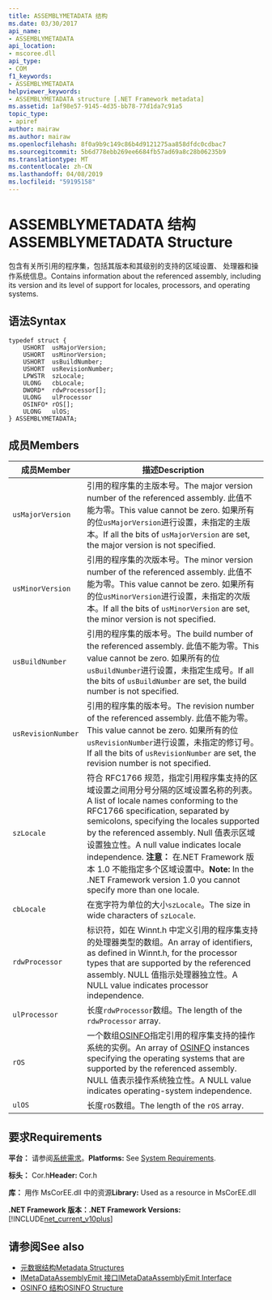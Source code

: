 ```yaml
---
title: ASSEMBLYMETADATA 结构
ms.date: 03/30/2017
api_name:
- ASSEMBLYMETADATA
api_location:
- mscoree.dll
api_type:
- COM
f1_keywords:
- ASSEMBLYMETADATA
helpviewer_keywords:
- ASSEMBLYMETADATA structure [.NET Framework metadata]
ms.assetid: 1af98e57-9145-4d35-bb78-77d1da7c91a5
topic_type:
- apiref
author: mairaw
ms.author: mairaw
ms.openlocfilehash: 8f0a9b9c149c86b4d9121275aa858dfdc0cdbac7
ms.sourcegitcommit: 5b6d778ebb269ee6684fb57ad69a8c28b06235b9
ms.translationtype: MT
ms.contentlocale: zh-CN
ms.lasthandoff: 04/08/2019
ms.locfileid: "59195158"
---
```

# <a name="assemblymetadata-structure"></a><span data-ttu-id="e17f2-102">ASSEMBLYMETADATA 结构</span><span class="sxs-lookup"><span data-stu-id="e17f2-102">ASSEMBLYMETADATA Structure</span></span>
<span data-ttu-id="e17f2-103">包含有关所引用的程序集，包括其版本和其级别的支持的区域设置、 处理器和操作系统信息。</span><span class="sxs-lookup"><span data-stu-id="e17f2-103">Contains information about the referenced assembly, including its version and its level of support for locales, processors, and operating systems.</span></span>  
  
## <a name="syntax"></a><span data-ttu-id="e17f2-104">语法</span><span class="sxs-lookup"><span data-stu-id="e17f2-104">Syntax</span></span>  
  
```  
typedef struct {  
    USHORT  usMajorVersion;  
    USHORT  usMinorVersion;  
    USHORT  usBuildNumber;  
    USHORT  usRevisionNumber;  
    LPWSTR  szLocale;  
    ULONG   cbLocale;  
    DWORD*  rdwProcessor[];  
    ULONG   ulProcessor  
    OSINFO* rOS[];  
    ULONG   ulOS;  
} ASSEMBLYMETADATA;  
```  
  
## <a name="members"></a><span data-ttu-id="e17f2-105">成员</span><span class="sxs-lookup"><span data-stu-id="e17f2-105">Members</span></span>  
  
|<span data-ttu-id="e17f2-106">成员</span><span class="sxs-lookup"><span data-stu-id="e17f2-106">Member</span></span>|<span data-ttu-id="e17f2-107">描述</span><span class="sxs-lookup"><span data-stu-id="e17f2-107">Description</span></span>|  
|------------|-----------------|  
|`usMajorVersion`|<span data-ttu-id="e17f2-108">引用的程序集的主版本号。</span><span class="sxs-lookup"><span data-stu-id="e17f2-108">The major version number of the referenced assembly.</span></span> <span data-ttu-id="e17f2-109">此值不能为零。</span><span class="sxs-lookup"><span data-stu-id="e17f2-109">This value cannot be zero.</span></span> <span data-ttu-id="e17f2-110">如果所有的位`usMajorVersion`进行设置，未指定的主版本。</span><span class="sxs-lookup"><span data-stu-id="e17f2-110">If all the bits of `usMajorVersion` are set, the major version is not specified.</span></span>|  
|`usMinorVersion`|<span data-ttu-id="e17f2-111">引用的程序集的次版本号。</span><span class="sxs-lookup"><span data-stu-id="e17f2-111">The minor version number of the referenced assembly.</span></span> <span data-ttu-id="e17f2-112">此值不能为零。</span><span class="sxs-lookup"><span data-stu-id="e17f2-112">This value cannot be zero.</span></span> <span data-ttu-id="e17f2-113">如果所有的位`usMinorVersion`进行设置，未指定的次版本。</span><span class="sxs-lookup"><span data-stu-id="e17f2-113">If all the bits of `usMinorVersion` are set, the minor version is not specified.</span></span>|  
|`usBuildNumber`|<span data-ttu-id="e17f2-114">引用的程序集的版本号。</span><span class="sxs-lookup"><span data-stu-id="e17f2-114">The build number of the referenced assembly.</span></span> <span data-ttu-id="e17f2-115">此值不能为零。</span><span class="sxs-lookup"><span data-stu-id="e17f2-115">This value cannot be zero.</span></span> <span data-ttu-id="e17f2-116">如果所有的位`usBuildNumber`进行设置，未指定生成号。</span><span class="sxs-lookup"><span data-stu-id="e17f2-116">If all the bits of `usBuildNumber` are set, the build number is not specified.</span></span>|  
|`usRevisionNumber`|<span data-ttu-id="e17f2-117">引用的程序集的版本号。</span><span class="sxs-lookup"><span data-stu-id="e17f2-117">The revision number of the referenced assembly.</span></span> <span data-ttu-id="e17f2-118">此值不能为零。</span><span class="sxs-lookup"><span data-stu-id="e17f2-118">This value cannot be zero.</span></span> <span data-ttu-id="e17f2-119">如果所有的位`usRevisionNumber`进行设置，未指定的修订号。</span><span class="sxs-lookup"><span data-stu-id="e17f2-119">If all the bits of `usRevisionNumber` are set, the revision number is not specified.</span></span>|  
|`szLocale`|<span data-ttu-id="e17f2-120">符合 RFC1766 规范，指定引用程序集支持的区域设置之间用分号分隔的区域设置名称的列表。</span><span class="sxs-lookup"><span data-stu-id="e17f2-120">A list of locale names conforming to the RFC1766 specification, separated by semicolons, specifying the locales supported by the referenced assembly.</span></span> <span data-ttu-id="e17f2-121">Null 值表示区域设置独立性。</span><span class="sxs-lookup"><span data-stu-id="e17f2-121">A null value indicates locale independence.</span></span> <span data-ttu-id="e17f2-122">**注意：** 在.NET Framework 版本 1.0 不能指定多个区域设置中。</span><span class="sxs-lookup"><span data-stu-id="e17f2-122">**Note:**  In the .NET Framework version 1.0 you cannot specify more than one locale.</span></span>|  
|`cbLocale`|<span data-ttu-id="e17f2-123">在宽字符为单位的大小`szLocale`。</span><span class="sxs-lookup"><span data-stu-id="e17f2-123">The size in wide characters of `szLocale`.</span></span>|  
|`rdwProcessor`|<span data-ttu-id="e17f2-124">标识符，如在 Winnt.h 中定义引用的程序集支持的处理器类型的数组。</span><span class="sxs-lookup"><span data-stu-id="e17f2-124">An array of identifiers, as defined in Winnt.h, for the processor types that are supported by the referenced assembly.</span></span> <span data-ttu-id="e17f2-125">NULL 值指示处理器独立性。</span><span class="sxs-lookup"><span data-stu-id="e17f2-125">A NULL value indicates processor independence.</span></span>|  
|`ulProcessor`|<span data-ttu-id="e17f2-126">长度`rdwProcessor`数组。</span><span class="sxs-lookup"><span data-stu-id="e17f2-126">The length of the `rdwProcessor` array.</span></span>|  
|`rOS`|<span data-ttu-id="e17f2-127">一个数组[OSINFO](../../../../docs/framework/unmanaged-api/metadata/osinfo-structure.md)指定引用的程序集支持的操作系统的实例。</span><span class="sxs-lookup"><span data-stu-id="e17f2-127">An array of [OSINFO](../../../../docs/framework/unmanaged-api/metadata/osinfo-structure.md) instances specifying the operating systems that are supported by the referenced assembly.</span></span> <span data-ttu-id="e17f2-128">NULL 值表示操作系统独立性。</span><span class="sxs-lookup"><span data-stu-id="e17f2-128">A NULL value indicates operating-system independence.</span></span>|  
|`ulOS`|<span data-ttu-id="e17f2-129">长度`rOS`数组。</span><span class="sxs-lookup"><span data-stu-id="e17f2-129">The length of the `rOS` array.</span></span>|  
  
## <a name="requirements"></a><span data-ttu-id="e17f2-130">要求</span><span class="sxs-lookup"><span data-stu-id="e17f2-130">Requirements</span></span>  
 <span data-ttu-id="e17f2-131">**平台：** 请参阅[系统需求](../../../../docs/framework/get-started/system-requirements.md)。</span><span class="sxs-lookup"><span data-stu-id="e17f2-131">**Platforms:** See [System Requirements](../../../../docs/framework/get-started/system-requirements.md).</span></span>  
  
 <span data-ttu-id="e17f2-132">**标头：** Cor.h</span><span class="sxs-lookup"><span data-stu-id="e17f2-132">**Header:** Cor.h</span></span>  
  
 <span data-ttu-id="e17f2-133">**库：** 用作 MsCorEE.dll 中的资源</span><span class="sxs-lookup"><span data-stu-id="e17f2-133">**Library:** Used as a resource in MsCorEE.dll</span></span>  
  
 **<span data-ttu-id="e17f2-134">.NET Framework 版本：</span><span class="sxs-lookup"><span data-stu-id="e17f2-134">.NET Framework Versions:</span></span>** [!INCLUDE[net_current_v10plus](../../../../includes/net-current-v10plus-md.md)]  
  
## <a name="see-also"></a><span data-ttu-id="e17f2-135">请参阅</span><span class="sxs-lookup"><span data-stu-id="e17f2-135">See also</span></span>

- [<span data-ttu-id="e17f2-136">元数据结构</span><span class="sxs-lookup"><span data-stu-id="e17f2-136">Metadata Structures</span></span>](../../../../docs/framework/unmanaged-api/metadata/metadata-structures.md)
- [<span data-ttu-id="e17f2-137">IMetaDataAssemblyEmit 接口</span><span class="sxs-lookup"><span data-stu-id="e17f2-137">IMetaDataAssemblyEmit Interface</span></span>](../../../../docs/framework/unmanaged-api/metadata/imetadataassemblyemit-interface.md)
- [<span data-ttu-id="e17f2-138">OSINFO 结构</span><span class="sxs-lookup"><span data-stu-id="e17f2-138">OSINFO Structure</span></span>](../../../../docs/framework/unmanaged-api/metadata/osinfo-structure.md)
